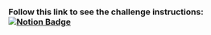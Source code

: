 ### Follow this link to see the challenge instructions: [![Notion Badge](https://img.shields.io/badge/-Notion-grey?style=for-the-badge&logo=notion&logoColor=white&link=https://www.notion.so/Desafio-01-Conceitos-do-React-51e4099a6e2f4d4bae94f9fe75bb769d)](https://www.notion.so/Desafio-01-Conceitos-do-React-51e4099a6e2f4d4bae94f9fe75bb769d)
